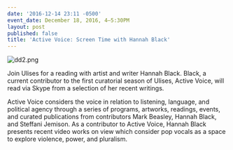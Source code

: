 ```yaml
---
date: '2016-12-14 23:11 -0500'
event_date: December 18, 2016, 4–5:30PM
layout: post
published: false
title: 'Active Voice: Screen Time with Hannah Black'
---
```


![dd2.png]({{site.baseurl}}/assets/img/dd2.png)


Join Ulises for a reading with artist and writer Hannah Black. Black, a current contributor to the first curatorial season of Ulises, Active Voice, will read via Skype from a selection of her recent writings. 

Active Voice considers the voice in relation to listening, language, and political agency through a series of programs, artworks, readings, events, and curated publications from contributors Mark Beasley, Hannah Black, and Steffani Jemison. As a contributor to Active Voice, Hannah Black presents recent video works on view which consider pop vocals as a space to explore violence, power, and pluralism.
